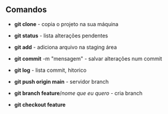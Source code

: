 ## Comandos 

- **git clone** - copia o projeto na sua máquina
- **git status** - lista alterações pendentes
- **git add** - adiciona arquivo na staging área 
- **git commit** -m "mensagem" - salvar alterações num commit
- **git log** - lista commit, hitorico

- **git push origin main** - servidor branch
- **git branch feature**/*nome que eu quero* - cria branch
- **git checkout feature** 